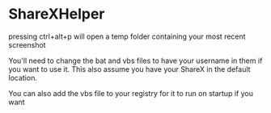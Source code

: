 # ShareXHelper
pressing ctrl+alt+p will open a temp folder containing your most recent screenshot  
  
You'll need to change the bat and vbs files to have your username in them if you want to use it. This also assume you have your ShareX in the default location.  
  
You can also add the vbs file to your registry for it to run on startup if you want
